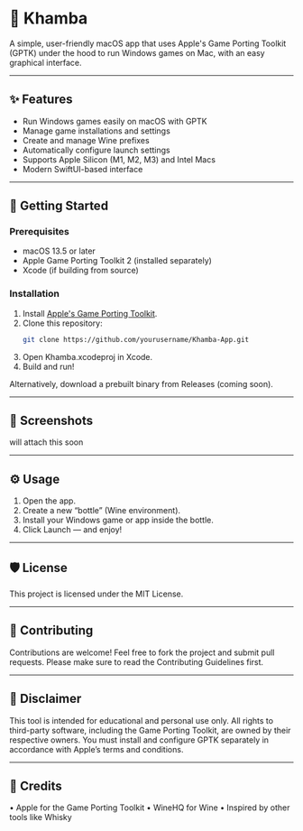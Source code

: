 # 🍾 Khamba

A simple, user-friendly macOS app that uses Apple's Game Porting Toolkit (GPTK) under the hood to run Windows games on Mac, with an easy graphical interface.

---

## ✨ Features

- Run Windows games easily on macOS with GPTK
- Manage game installations and settings
- Create and manage Wine prefixes
- Automatically configure launch settings
- Supports Apple Silicon (M1, M2, M3) and Intel Macs
- Modern SwiftUI-based interface

---

## 🚀 Getting Started

### Prerequisites

- macOS 13.5 or later
- Apple Game Porting Toolkit 2 (installed separately)
- Xcode (if building from source)

### Installation

1. Install [Apple's Game Porting Toolkit](https://developer.apple.com/games/game-porting-toolkit/).
2. Clone this repository:
   ```bash
   git clone https://github.com/yourusername/Khamba-App.git
   ```
3.	Open Khamba.xcodeproj in Xcode.
4.	Build and run!

Alternatively, download a prebuilt binary from Releases (coming soon).

---

## 📸 Screenshots
will attach this soon

---

## ⚙️ Usage
1.	Open the app.
2.	Create a new “bottle” (Wine environment).
3.	Install your Windows game or app inside the bottle.
4.	Click Launch — and enjoy!

---

## 🛡️ License

This project is licensed under the MIT License.

---

## 🤝 Contributing

Contributions are welcome! Feel free to fork the project and submit pull requests.
Please make sure to read the Contributing Guidelines first.

---

## 📢 Disclaimer

This tool is intended for educational and personal use only.
All rights to third-party software, including the Game Porting Toolkit, are owned by their respective owners.
You must install and configure GPTK separately in accordance with Apple’s terms and conditions.

---

## 🧡 Credits
•	Apple for the Game Porting Toolkit
•	WineHQ for Wine
•	Inspired by other tools like Whisky
